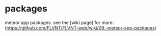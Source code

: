 packages
========

meteor app packages.  see the [wiki page] for more: (https://github.com/FLVNT/FLVNT-web/wiki/09.-meteor-app-packages)
